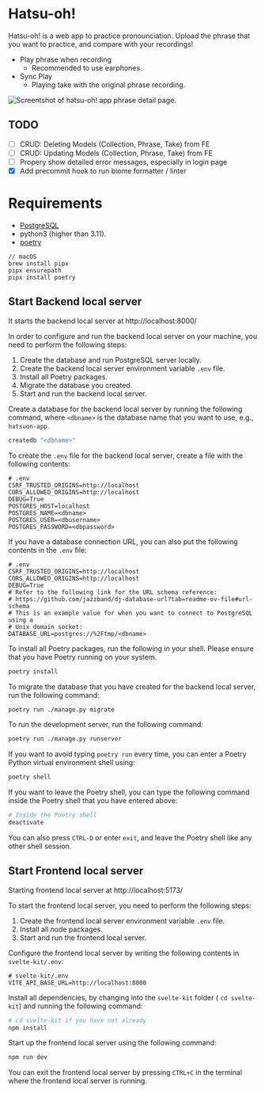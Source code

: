 # Hatsu-oh!

Hatsu-oh! is a web app to practice pronounciation.
Upload the phrase that you want to practice, and compare with your recordings!

- Play phrase when recording
  - Recommended to use earphones.
- Sync Play
  - Playing take with the original phrase recording.

![Screentshot of hatsu-oh! app phrase detail page.](/assets/hatsuon_app_screen_shot.png)

## TODO

- [ ] CRUD: Deleting Models (Collection, Phrase, Take) from FE
- [ ] CRUD: Updating Models (Collection, Phrase, Take) from FE
- [ ] Propery show detailed error messages, especially in login page
- [x] Add precommit hook to run biome formatter / linter

# Requirements

- [PostgreSQL](https://www.postgresql.org/download/)
- python3 (higher than 3.11).
- [poetry](https://python-poetry.org/docs/)

```
// macOS
brew install pipx
pipx ensurepath
pipx install poetry
```

## Start Backend local server

It starts the backend local server at http://localhost:8000/

In order to configure and run the backend local server on your machine, you
need to perform the following steps:

1. Create the database and run PostgreSQL server locally.
2. Create the backend local server environment variable `.env` file.
3. Install all Poetry packages.
4. Migrate the database you created.
5. Start and run the backend local server.

Create a database for the backend local server by running the following
command, where `<dbname>` is the database name that you want to use, e.g.,
`hatsuon-app`.

```bash
createdb "<dbname>"
```

To create the `.env` file for the backend local server, create a file with the
following contents:

```
# .env
CSRF_TRUSTED_ORIGINS=http://localhost
CORS_ALLOWED_ORIGINS=http://localhost
DEBUG=True
POSTGRES_HOST=localhost
POSTGRES_NAME=<dbname>
POSTGRES_USER=<dbusername>
POSTGRES_PASSWORD=<dbpassword>
```

If you have a database connection URL, you can also put the following contents
in the `.env` file:

```
# .env
CSRF_TRUSTED_ORIGINS=http://localhost
CORS_ALLOWED_ORIGINS=http://localhost
DEBUG=True
# Refer to the following link for the URL schema reference:
# https://github.com/jazzband/dj-database-url?tab=readme-ov-file#url-schema
# This is an example value for when you want to connect to PostgreSQL using a
# Unix domain socket:
DATABASE_URL=postgres://%2Ftmp/<dbname>
```

To install all Poetry packages, run the following in your shell. Please ensure
that you have Poetry running on your system.

```bash
poetry install
```

To migrate the database that you have created for the backend local server,
run the following command:

```bash
poetry run ./manage.py migrate
```

To run the development server, run the following command:

```bash
poetry run ./manage.py runserver
```

If you want to avoid typing `poetry run` every time, you can enter a Poetry
Python virtual environment shell using:

```bash
poetry shell
```

If you want to leave the Poetry shell, you can type the following command
inside the Poetry shell that you have entered above:

```bash
# Inside the Poetry shell
deactivate
```

You can also press `CTRL-D` or enter `exit`, and leave the Poetry shell like
any other shell session.

## Start Frontend local server

Starting frontend local server at http://localhost:5173/

To start the frontend local server, you need to perform the following steps:

1. Create the frontend local server environment variable `.env` file.
2. Install all node packages.
3. Start and run the frontend local server.

Configure the frontend local server by writing the following contents
in `svelte-kit/.env`:

```
# svelte-kit/.env
VITE_API_BASE_URL=http://localhost:8000
```

Install all dependencies, by changing into the `svelte-kit` folder (
`cd svelte-kit`) and running the following command:

```bash
# cd svelte-kit if you have not already
npm install
```

Start up the frontend local server using the following command:

```bash
npm run dev
```

You can exit the frontend local server by pressing `CTRL+C` in the terminal
where the frontend local server is running.
